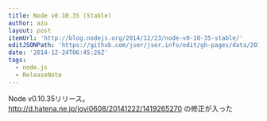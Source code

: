```yaml
---
title: Node v0.10.35 (Stable)
author: azu
layout: post
itemUrl: 'http://blog.nodejs.org/2014/12/23/node-v0-10-35-stable/'
editJSONPath: 'https://github.com/jser/jser.info/edit/gh-pages/data/2014/12/index.json'
date: '2014-12-24T06:45:26Z'
tags:
  - node.js
  - ReleaseNote
---
```

Node v0.10.35リリース。
http://d.hatena.ne.jp/jovi0608/20141222/1419265270 の修正が入った
